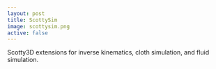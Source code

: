 ```yaml
---
layout: post
title: ScottySim
image: scottysim.png
active: false
---
```


Scotty3D extensions for inverse kinematics, cloth simulation, and fluid simulation.

<!--end_excerpt-->

